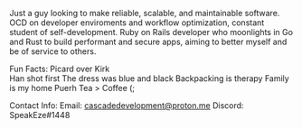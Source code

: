 <!---
JohnCarterGonzalez/JohnCarterGonzalez is a ✨ special ✨ repository because its `README.md` (this file) appears on your GitHub profile.
You can click the Preview link to take a look at your changes.
--->
Just a guy looking to make reliable, scalable, and maintainable software. OCD on developer enviroments and workflow 
optimization, constant student of self-development. Ruby on Rails developer who moonlights in Go and Rust to build performant and secure apps, aiming to better myself and be of service to others. 

Fun Facts:
  Picard over Kirk
  <br/>
  Han shot first
  The dress was blue and black
  Backpacking is therapy
  Family is my home 
  Puerh Tea > Coffee (;
  
Contact Info:
  Email: cascadedevelopment@proton.me
  Discord: SpeakEze#1448
